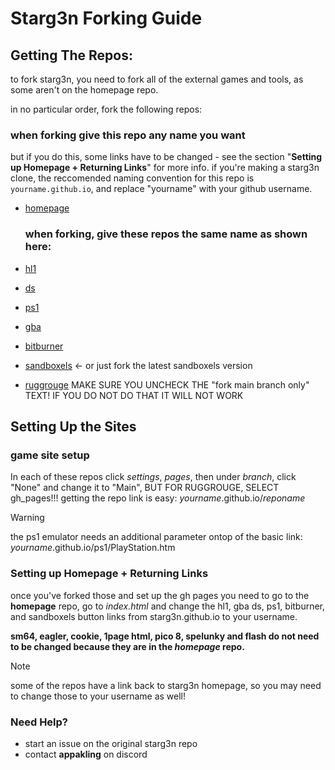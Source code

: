 # Starg3n Forking Guide

## Getting The Repos:
to fork starg3n, you need to fork all of the external games and tools, as some aren't on the homepage repo.

in no particular order, fork the following repos:
 ### when forking give this repo any name you want
 but if you do this, some links have to be changed - see the section "**Setting up Homepage + Returning Links**" for more info.
 if you're making a starg3n clone, the reccomended naming convention for this repo is ```yourname.github.io```, and replace "yourname" with your github username.

- [homepage](https://github.com/starg3n/starg3n.github.io)
  
  ### when forking, give these repos the same name as shown here:
  
- [hl1](https://github.com/starg3n/hl1)
- [ds](https://github.com/starg3n/ds)
- [ps1](https://github.com/starg3n/ps1)
- [gba](https://github.com/starg3n/gba)
- [bitburner](https://github.com/starg3n/bitburner)
- [sandboxels](https://github.com/starg3n/sandboxels) <- or just fork the latest sandboxels version
- [ruggrouge](https://github.com/rr/) MAKE SURE YOU UNCHECK THE "fork main branch only" TEXT! IF YOU DO NOT DO THAT IT WILL NOT WORK

## Setting Up the Sites
### game site setup
In each of these repos click _settings_, _pages_, then under _branch_, click "None" and change it to "Main", BUT FOR RUGGROUGE, SELECT gh_pages!!!
getting the repo link is easy: _yourname_.github.io/_reponame_
> [!WARNING]
> the ps1 emulator needs an additional parameter ontop of the basic link: \
> _yourname_.github.io/ps1/PlayStation.htm

### Setting up Homepage + Returning Links
once you've forked those and set up the gh pages you need to go to the **homepage** repo, go to _index.html_ and change the hl1, gba ds, ps1, bitburner, and sandboxels button links from starg3n.github.io to your username. 

**sm64, eagler, cookie, 1page html, pico 8, spelunky and flash do not need to be changed because they are in the *homepage* repo.**

> [!NOTE]
> some of the repos have a link back to starg3n homepage, so you may need to change those to your username as well!


### Need Help?
- start an issue on the original starg3n repo
- contact **appakling** on discord
